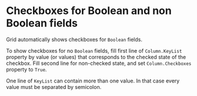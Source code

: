 # Checkboxes for Boolean and non Boolean fields

Grid automatically shows checkboxes for `Boolean` fields. 

To show checkboxes for no `Boolean` fields, fill first line of `Column.KeyList` property by value (or values) that corresponds to the checked state of the checkbox. Fill second line for non-checked state, and set `Column.Checkboxes` property to `True`. 

One line of `KeyList` can contain more than one value. In that case every value must be separated by semicolon.